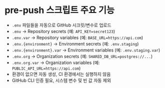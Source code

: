 # pre-push 스크립트 주요 기능

- `.env` 파일들을 자동으로 GitHub 시크릿/변수로 업로드
- `.env` → Repository secrets (예: `API_KEY=secret123`)
- `.env.var` → Repository variables (예: `BASE_URL=https://api.com`)
- `.env.{environment}` → Environment secrets (예: `.env.staging`)
- `.env.{environment}.var` → Environment variables (예: `.env.staging.var`)
- `.env.org` → Organization secrets (예: `SHARED_DB_URL=postgres://...`)
- `.env.org.var` → Organization variables (예: `PUBLIC_API_URL=https://api.com`)
- 환경이 없으면 자동 생성, CI 환경에서는 실행하지 않음
- GitHub CLI 인증 필요, 시스템 변수 및 빈 값 자동 제외